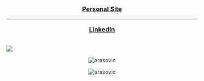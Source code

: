 <h3 align="center">
<a href="https://arasmehmet.com" target="blank">Personal Site</a>
 <hr>
 <a href="https://linkedin.com/in/arasmehmet7" target="blank">LinkedIn</a>
</h3>
<br>
<img align="center" src="https://i.hizliresim.com/sczu20h.gif" />
<!-- <h3 align="center">A passionate and graduated javascript developer from Turkey</h3> -->



<!-- <p align="center"> <a href="https://twitter.com/aras_js" target="blank"><img src="https://img.shields.io/twitter/follow/aras_js?logo=twitter&style=for-the-badge" alt="aras_js" /></a> </p>
<p align="center"> <img src="https://komarev.com/ghpvc/?username=arasovic&label=Visitors&color=20e506&style=plastic" alt="arasovic" /> </p>

<h3 align="center">Connect with me:</h3>
<p align="center">
<a href="https://twitter.com/aras_js" target="blank"><img align="center" src="https://raw.githubusercontent.com/rahuldkjain/github-profile-readme-generator/master/src/images/icons/Social/twitter.svg" alt="aras_js" height="30" width="40" /></a>
<a href="https://linkedin.com/in/arasmehmet7" target="blank"><img align="center" src="https://raw.githubusercontent.com/rahuldkjain/github-profile-readme-generator/master/src/images/icons/Social/linked-in-alt.svg" alt="arasmehmet7" height="30" width="40" /></a>
<a href="https://fb.com/arasmehmet7" target="blank"><img align="center" src="https://raw.githubusercontent.com/rahuldkjain/github-profile-readme-generator/master/src/images/icons/Social/facebook.svg" alt="arasmehmet7" height="30" width="40" /></a>
<a href="https://instagram.com/arasmehmet7" target="blank"><img align="center" src="https://raw.githubusercontent.com/rahuldkjain/github-profile-readme-generator/master/src/images/icons/Social/instagram.svg" alt="arasmehmet7" height="30" width="40" /></a>
</p>
 -->

<p align="center"><img align="center" src="https://github-readme-stats.vercel.app/api/top-langs?username=arasovic&show_icons=true&locale=en&layout=compact" alt="arasovic" /></p>

<p align="center"><img align="center" src="https://github-readme-streak-stats.herokuapp.com/?user=arasovic&" alt="arasovic" /></p>
